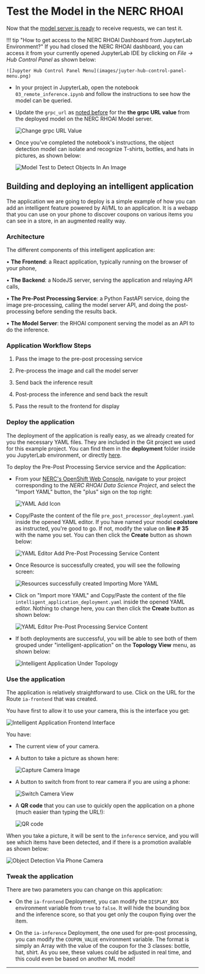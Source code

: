 # Test the Model in the NERC RHOAI

Now that the [model server is ready](model-serving-in-the-rhoai.md) to receive requests,
we can test it.

!!! tip "How to get access to the NERC RHOAI Dashboard from JupyterLab Environment?"
    If you had closed the NERC RHOAI dashboard, you can access it from your currently
    opened JupyterLab IDE by clicking on *File -> Hub Control Panel* as shown below:

    ![Jupyter Hub Control Panel Menu](images/juyter-hub-control-panel-menu.png)

- In your project in JupyterLab, open the notebook `03_remote_inference.ipynb` and
follow the instructions to see how the model can be queried.

- Update the `grpc_url` as [noted before](model-serving-in-the-rhoai.md#deploy-the-model)
for the **the grpc URL value** from the deployed model on the NERC RHOAI Model server.

    ![Change grpc URL Value](images/change-grpc-url-value.png)

- Once you've completed the notebook's instructions, the object detection model
can isolate and recognize T-shirts, bottles, and hats in pictures, as shown below:

    ![Model Test to Detect Objects In An Image](images/model-test-object-detection.png)

## Building and deploying an intelligent application

The application we are going to deploy is a simple example of how you can add an
intelligent feature powered by AI/ML to an application. It is a webapp that you
can use on your phone to discover coupons on various items you can see in a store,
in an augmented reality way.

### Architecture

The different components of this intelligent application are:

• **The Frontend**: a React application, typically running on the browser of your
phone,

• **The Backend**: a NodeJS server, serving the application and relaying API calls,

• **The Pre-Post Processing Service**: a Python FastAPI service, doing the image
pre-processing, calling the model server API, and doing the post-processing before
sending the results back.

• **The Model Server**: the RHOAI component serving the model as an API to do
the inference.

### Application Workflow Steps

1. Pass the image to the pre-post processing service

2. Pre-process the image and call the model server

3. Send back the inference result

4. Post-process the inference and send back the result

5. Pass the result to the frontend for display

### Deploy the application

The deployment of the application is really easy, as we already created for you
the necessary YAML files. They are included in the Git project we used for this
example project. You can find them in the **deployment** folder inside you JupyterLab
environment, or directly [here](https://github.com/nerc-project/nerc_rhoai_mlops/tree/main/deployment).

To deploy the Pre-Post Processing Service service and the Application:

- From your [NERC's OpenShift Web Console](https://console.apps.shift.nerc.mghpcc.org/),
navigate to your project corresponding to the *NERC RHOAI Data Science Project*,
and select the "Import YAML" button, the "plus" sign on the top right:

    ![YAML Add Icon](images/yaml-upload-plus-icon.png)

- Copy/Paste the content of the file `pre_post_processor_deployment.yaml` inside
the opened YAML editor. If you have named your model **coolstore** as instructed,
you're good to go. If not, modify the value on **line # 35** with the name you set.
You can then click the **Create** button as shown below:

    ![YAML Editor Add Pre-Post Processing Service Content](images/pre_post_processor_deployment-yaml-content.png)

- Once Resource is successfully created, you will see the following screen:

    ![Resources successfully created Importing More YAML](images/yaml-import-new-content.png)

- Click on "Import more YAML" and Copy/Paste the content of the file `intelligent_application_deployment.yaml`
inside the opened YAML editor. Nothing to change here, you can then click the
**Create** button as shown below:

    ![YAML Editor Pre-Post Processing Service Content](images/intelligent_application_deployment-yaml-content.png)

- If both deployments are successful, you will be able to see both of them grouped
under "intelligent-application" on the **Topology View** menu, as shown below:

    ![Intelligent Application Under Topology](images/intelligent_application-topology.png)

### Use the application

The application is relatively straightforward to use. Click on the URL for the
Route `ia-frontend` that was created.

You have first to allow it to use your camera, this is the interface you get:

![Intelligent Application Frontend Interface](images/intelligent-application-frontend-interface.png)

You have:

- The current view of your camera.

- A button to take a picture as shown here:

    ![Capture Camera Image](images/capture-camera-image.png)

- A button to switch from front to rear camera if you are using a phone:

    ![Switch Camera View](images/switch-camera-view.png)

- A **QR code** that you can use to quickly open the application on a phone
(much easier than typing the URL!):

    ![QR code](images/QR-code.png)

When you take a picture, it will be sent to the `inference` service, and you will
see which items have been detected, and if there is a promotion available as shown
below:

![Object Detection Via Phone Camera](images/object-detection-via-phone.jpg)

### Tweak the application

There are two parameters you can change on this application:

- On the `ia-frontend` Deployment, you can modify the `DISPLAY_BOX` environment
variable from `true` to `false`. It will hide the bounding box and the inference
score, so that you get only the coupon flying over the item.

- On the `ia-inference` Deployment, the one used for pre-post processing, you can
modify the `COUPON_VALUE` environment variable. The format is simply an Array
with the value of the coupon for the 3 classes: bottle, hat, shirt. As you see,
these values could be adjusted in real time, and this could even be based on another
ML model!

---
